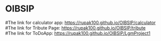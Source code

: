 # OIBSIP
#The link for calculator app:
https://rupak100.github.io/OIBSIP/calculator  <br />
#The link for Tribute Page:
https://rupak100.github.io/OIBSIP/tribute  <br />
#The link for ToDoApp:
https://rupak100.github.io/OIBSIP/LgmProject1  <br />
